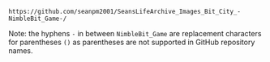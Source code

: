 
```
https://github.com/seanpm2001/SeansLifeArchive_Images_Bit_City_-NimbleBit_Game-/
```

Note: the hyphens `-` in between `NimbleBit_Game` are replacement characters for parentheses `()` as parentheses are not supported in GitHub repository names.

